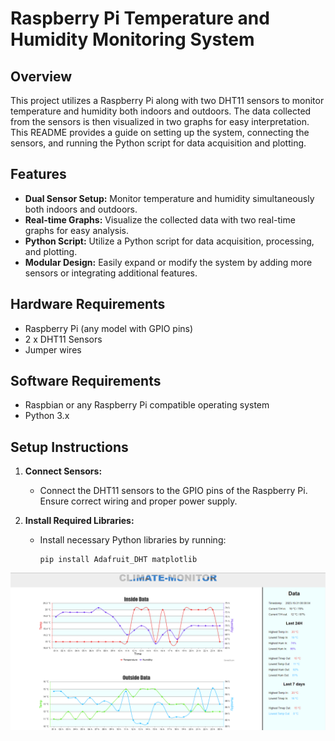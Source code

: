 # Raspberry Pi Temperature and Humidity Monitoring System

## Overview

This project utilizes a Raspberry Pi along with two DHT11 sensors to monitor temperature and humidity both indoors and outdoors. The data collected from the sensors is then visualized in two graphs for easy interpretation. This README provides a guide on setting up the system, connecting the sensors, and running the Python script for data acquisition and plotting.

## Features

- **Dual Sensor Setup:** Monitor temperature and humidity simultaneously both indoors and outdoors.
- **Real-time Graphs:** Visualize the collected data with two real-time graphs for easy analysis.
- **Python Script:** Utilize a Python script for data acquisition, processing, and plotting.
- **Modular Design:** Easily expand or modify the system by adding more sensors or integrating additional features.

## Hardware Requirements

- Raspberry Pi (any model with GPIO pins)
- 2 x DHT11 Sensors
- Jumper wires

## Software Requirements

- Raspbian or any Raspberry Pi compatible operating system
- Python 3.x

## Setup Instructions

1. **Connect Sensors:**
   - Connect the DHT11 sensors to the GPIO pins of the Raspberry Pi. Ensure correct wiring and proper power supply.

2. **Install Required Libraries:**
   - Install necessary Python libraries by running:
     ```
     pip install Adafruit_DHT matplotlib
     ```
     
<img src="static\img\screenshot.png" alt="Screenshot 1" width="600">
